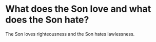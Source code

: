 # What does the Son love and what does the Son hate?

The Son loves righteousness and the Son hates lawlessness.
